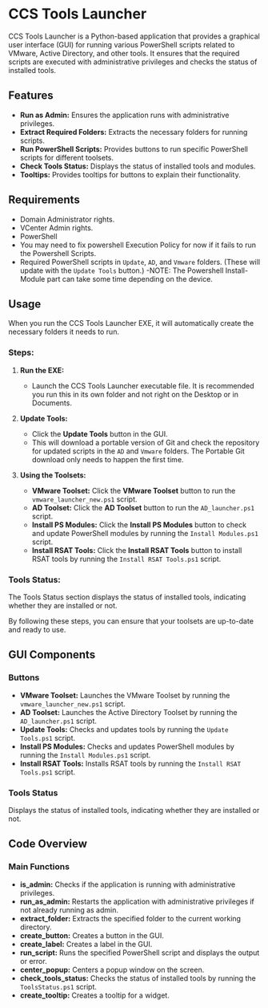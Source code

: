 # CCS Tools Launcher

CCS Tools Launcher is a Python-based application that provides a graphical user interface (GUI) for running various PowerShell scripts related to VMware, Active Directory, and other tools. It ensures that the required scripts are executed with administrative privileges and checks the status of installed tools.

## Features

- **Run as Admin:** Ensures the application runs with administrative privileges.
- **Extract Required Folders:** Extracts the necessary folders for running scripts.
- **Run PowerShell Scripts:** Provides buttons to run specific PowerShell scripts for different toolsets.
- **Check Tools Status:** Displays the status of installed tools and modules.
- **Tooltips:** Provides tooltips for buttons to explain their functionality.

## Requirements

- Domain Administrator rights.
- VCenter Admin rights.
- PowerShell
- You may need to fix powershell Execution Policy for now if it fails to run the Powershell Scripts.
- Required PowerShell scripts in `Update`, `AD`, and `Vmware` folders. (These will update with the `Update Tools` button.)
  -NOTE: The Powershell Install-Module part can take some time depending on the device.

## Usage

When you run the CCS Tools Launcher EXE, it will automatically create the necessary folders it needs to run.

### Steps:

1. **Run the EXE:**

   - Launch the CCS Tools Launcher executable file. It is recommended you run this in its own folder and not right on the Desktop or in Documents.

2. **Update Tools:**

   - Click the **Update Tools** button in the GUI.
   - This will download a portable version of Git and check the repository for updated scripts in the `AD` and `Vmware` folders. The Portable Git download only needs to happen the first time.

3. **Using the Toolsets:**
   - **VMware Toolset:** Click the **VMware Toolset** button to run the `vmware_launcher_new.ps1` script.
   - **AD Toolset:** Click the **AD Toolset** button to run the `AD_launcher.ps1` script.
   - **Install PS Modules:** Click the **Install PS Modules** button to check and update PowerShell modules by running the `Install Modules.ps1` script.
   - **Install RSAT Tools:** Click the **Install RSAT Tools** button to install RSAT tools by running the `Install RSAT Tools.ps1` script.

### Tools Status:

The Tools Status section displays the status of installed tools, indicating whether they are installed or not.

By following these steps, you can ensure that your toolsets are up-to-date and ready to use.

## GUI Components

### Buttons

- **VMware Toolset:** Launches the VMware Toolset by running the `vmware_launcher_new.ps1` script.
- **AD Toolset:** Launches the Active Directory Toolset by running the `AD_launcher.ps1` script.
- **Update Tools:** Checks and updates tools by running the `Update Tools.ps1` script.
- **Install PS Modules:** Checks and updates PowerShell modules by running the `Install Modules.ps1` script.
- **Install RSAT Tools:** Installs RSAT tools by running the `Install RSAT Tools.ps1` script.

### Tools Status

Displays the status of installed tools, indicating whether they are installed or not.

## Code Overview

### Main Functions

- **is_admin:** Checks if the application is running with administrative privileges.
- **run_as_admin:** Restarts the application with administrative privileges if not already running as admin.
- **extract_folder:** Extracts the specified folder to the current working directory.
- **create_button:** Creates a button in the GUI.
- **create_label:** Creates a label in the GUI.
- **run_script:** Runs the specified PowerShell script and displays the output or error.
- **center_popup:** Centers a popup window on the screen.
- **check_tools_status:** Checks the status of installed tools by running the `ToolsStatus.ps1` script.
- **create_tooltip:** Creates a tooltip for a widget.
